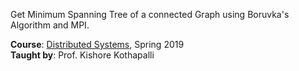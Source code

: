 Get Minimum Spanning Tree of a connected Graph using Boruvka's Algorithm and MPI.

**Course**: [Distributed Systems], Spring 2019<br>
**Taught by**: Prof. Kishore Kothapalli

[Distributed Systems]: https://github.com/iiithf/distributed-systems

